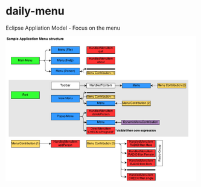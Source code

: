 daily-menu
==========

Eclipse Appliation Model - Focus on the menu

![Menu structure of the sample application](/SampleMenuStructure.png "Menu structure of the sample application")
